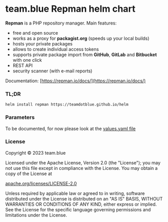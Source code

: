 # team.blue Repman helm chart

**Repman** is a PHP repository manager. Main features:

- free and open source
- works as a proxy for **packagist.org** (speeds up your local builds)
- hosts your private packages
- allows to create individual access tokens
- supports private package import from **GitHub**, **GitLab** and **Bitbucket** with one click
- REST API
- security scanner (with e-mail reports)

Documentation: [https://repman.io/docs/](https://repman.io/docs/)

### TL;DR
```console
helm install repman https://teamdotblue.github.io/helm
```

### Parameters
To be documented, for now please look at the [values.yaml file](https://github.com/teamdotblue/helm/blob/main/charts/repman/values.yaml)

### License

Copyright © 2023 team.blue

Licensed under the Apache License, Version 2.0 (the "License"); you may not use this file except in compliance with the License. You may obtain a copy of the License at 

[apache.org/licenses/LICENSE-2.0](https://www.apache.org/licenses/LICENSE-2.0)

Unless required by applicable law or agreed to in writing, software distributed under the License is distributed on an "AS IS" BASIS, WITHOUT WARRANTIES OR CONDITIONS OF ANY KIND, either express or implied. See the License for the specific language governing permissions and limitations under the License.
